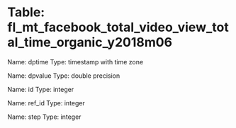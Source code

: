 Table: fl_mt_facebook_total_video_view_total_time_organic_y2018m06
==================================================================

Name: dptime
Type: timestamp with time zone

Name: dpvalue
Type: double precision

Name: id
Type: integer

Name: ref_id
Type: integer

Name: step
Type: integer

